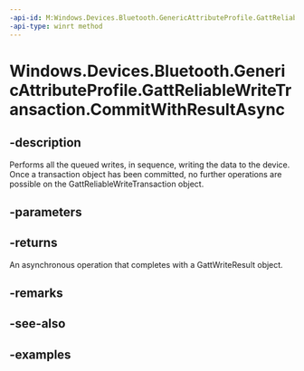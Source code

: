 ```yaml
---
-api-id: M:Windows.Devices.Bluetooth.GenericAttributeProfile.GattReliableWriteTransaction.CommitWithResultAsync
-api-type: winrt method
---
```


<!-- Method syntax.
public IAsyncOperation<GattWriteResult> GattReliableWriteTransaction.CommitWithResultAsync()
-->

# Windows.Devices.Bluetooth.GenericAttributeProfile.GattReliableWriteTransaction.CommitWithResultAsync

## -description
Performs all the queued writes, in sequence, writing the data to the device. Once a transaction object has been committed, no further operations are possible on the GattReliableWriteTransaction object.

## -parameters

## -returns
An asynchronous operation that completes with a GattWriteResult object.

## -remarks

## -see-also

## -examples

